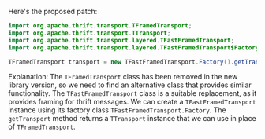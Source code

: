 Here's the proposed patch:
```java
import org.apache.thrift.transport.TFramedTransport;
import org.apache.thrift.transport.TTransport;
import org.apache.thrift.transport.layered.TFastFramedTransport;
import org.apache.thrift.transport.layered.TFastFramedTransport$Factory;

TFramedTransport transport = new TFastFramedTransport.Factory().getTransport(new TTransport());
```
Explanation:
The `TFramedTransport` class has been removed in the new library version, so we need to find an alternative class that provides similar functionality. The `TFastFramedTransport` class is a suitable replacement, as it provides framing for thrift messages. We can create a `TFastFramedTransport` instance using its factory class `TFastFramedTransport.Factory`. The `getTransport` method returns a `TTransport` instance that we can use in place of `TFramedTransport`.